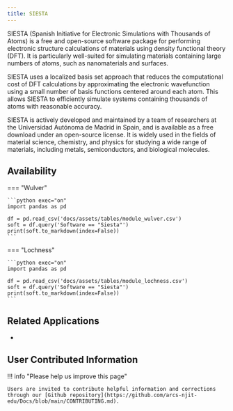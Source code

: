 ```yaml
---
title: SIESTA
---
```

SIESTA (Spanish Initiative for Electronic Simulations with Thousands of Atoms) is a free and open-source software package for performing electronic structure calculations of materials using density functional theory (DFT). It is particularly well-suited for simulating materials containing large numbers of atoms, such as nanomaterials and surfaces.

SIESTA uses a localized basis set approach that reduces the computational cost of DFT calculations by approximating the electronic wavefunction using a small number of basis functions centered around each atom. This allows SIESTA to efficiently simulate systems containing thousands of atoms with reasonable accuracy.

SIESTA is actively developed and maintained by a team of researchers at the Universidad Autónoma de Madrid in Spain, and is available as a free download under an open-source license. It is widely used in the fields of material science, chemistry, and physics for studying a wide range of materials, including metals, semiconductors, and biological molecules.

## Availability

=== "Wulver"

    ```python exec="on"
    import pandas as pd
    
    df = pd.read_csv('docs/assets/tables/module_wulver.csv')
    soft = df.query('Software == "Siesta"')
    print(soft.to_markdown(index=False))
    ```

=== "Lochness"

    ```python exec="on"
    import pandas as pd
    
    df = pd.read_csv('docs/assets/tables/module_lochness.csv')
    soft = df.query('Software == "Siesta"')
    print(soft.to_markdown(index=False))
    ```

## Related Applications

* 

## User Contributed Information

!!! info "Please help us improve this page"

    Users are invited to contribute helpful information and corrections through our [Github repository](https://github.com/arcs-njit-edu/Docs/blob/main/CONTRIBUTING.md).



